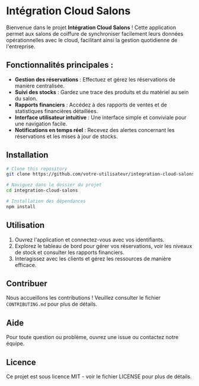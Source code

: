 # Intégration Cloud Salons

Bienvenue dans le projet **Intégration Cloud Salons** ! Cette application permet aux salons de coiffure de synchroniser facilement leurs données opérationnelles avec le cloud, facilitant ainsi la gestion quotidienne de l'entreprise.

## Fonctionnalités principales :
- **Gestion des réservations** : Effectuez et gérez les réservations de manière centralisée.
- **Suivi des stocks** : Gardez une trace des produits et du matériel au sein du salon.
- **Rapports financiers** : Accédez à des rapports de ventes et de statistiques financières détaillées.
- **Interface utilisateur intuitive** : Une interface simple et conviviale pour une navigation facile.
- **Notifications en temps réel** : Recevez des alertes concernant les réservations et les mises à jour de stocks.

## Installation
```bash
# Clone this repository
git clone https://github.com/votre-utilisateur/integration-cloud-salons.git

# Naviguez dans le dossier du projet
cd integration-cloud-salons

# Installation des dépendances
npm install
```

## Utilisation
1. Ouvrez l'application et connectez-vous avec vos identifiants.
2. Explorez le tableau de bord pour gérer vos réservations, voir les niveaux de stock et consulter les rapports financiers.
3. Interagissez avec les clients et gérez les ressources de manière efficace.

## Contribuer
Nous accueillons les contributions ! Veuillez consulter le fichier `CONTRIBUTING.md` pour plus de détails.

## Aide
Pour toute question ou problème, ouvrez une issue ou contactez notre équipe.

## Licence
Ce projet est sous licence MIT - voir le fichier LICENSE pour plus de détails.